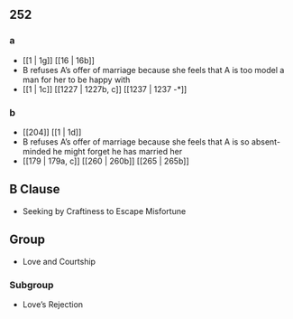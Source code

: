 ## 252
### a
- [[1 | 1g]] [[16 | 16b]] 
- B refuses A’s offer of marriage because she feels that A is too model a man for her to be happy with
- [[1 | 1c]] [[1227 | 1227b, c]] [[1237 | 1237 -*]] 

### b
- [[204]] [[1 | 1d]] 
- B refuses A’s offer of marriage because she feels that A is so absent-minded he might forget he has married her
- [[179 | 179a, c]] [[260 | 260b]] [[265 | 265b]] 

## B Clause
- Seeking by Craftiness to Escape Misfortune

## Group
- Love and Courtship

### Subgroup
- Love’s Rejection

